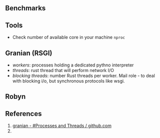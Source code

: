 ## Benchmarks

## Tools

- Check number of available core in your machine `nproc`

## Granian (RSGI)

- _workers_: processes holding a dedicated pythno interpreter
- _threads_: rust thread that will perform network I/O
- _blocking threads_: number Rust threads per worker. Mail role - to deal with blocking i/o, but synchronous protocols like wsgi.

## Robyn

## References

1. [granian - #Processes and Threads / github.com](https://github.com/emmett-framework/granian?tab=readme-ov-file#processes-and-threads)
2. []()
